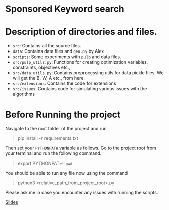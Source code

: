 # Sponsored Keyword search

# Description of directories and files.

- `src`: Contains all the source files.
- `data`: Contains data files and `gen.py` by Alex
- `scripts`: Some experiments with `pulp` and data files.
- `src/pulp_utils.py`: Functions for creating optimization variables, constraints, objectives etc.,
- `src/data_utils.py`: Contains preprocessing utils for data pickle files. We will get the B, W, A etc., from here.
- `src/extensions`: Contains the code for extensions
- `src/issues`: Contains code for simulating various issues with the algorithms

# Before Running the project
Navigate to the root folder of the project and run
> pip install -r requirements.txt

Then set your `PYTHONPATH` variable as follows. Go to the project root
from your terminal and run the following command.
> export PYTHONPATH=`pwd`

You should be able to run any file now using the command
>python3 <relative_path_from_project_root>.py

Please ask me in case you encounter any issues with running the scripts.

[Slides](https://docs.google.com/presentation/d/1qHPIMusbEReEuw5Y5UMOd_nIRgfCPp7JP8JVfckm9Ig/edit?usp=sharing)